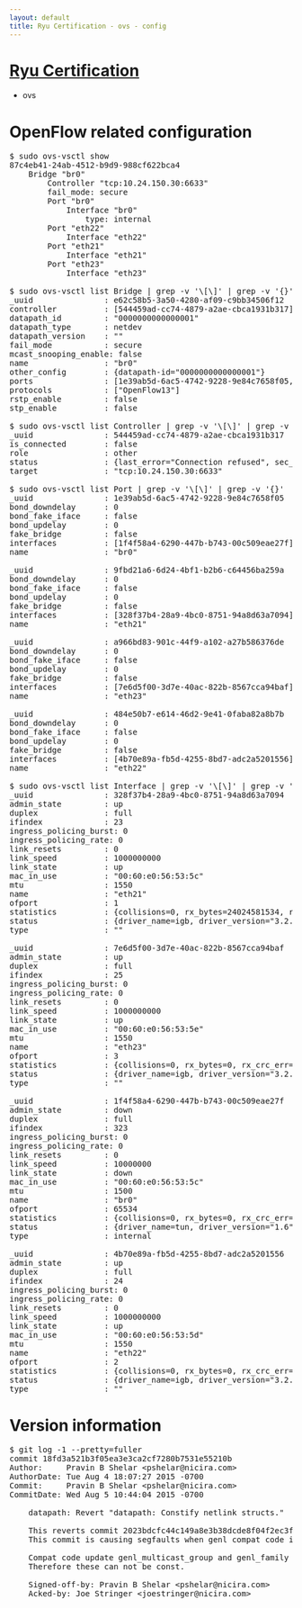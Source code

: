 ```yaml
---
layout: default
title: Ryu Certification - ovs - config
---
```

# [Ryu Certification](http://osrg.github.io/ryu/certification.html)
* ovs 

# OpenFlow related configuration
<pre>
$ sudo ovs-vsctl show
87c4eb41-24ab-4512-b9d9-988cf622bca4
    Bridge "br0"
        Controller "tcp:10.24.150.30:6633"
        fail_mode: secure
        Port "br0"
            Interface "br0"
                type: internal
        Port "eth22"
            Interface "eth22"
        Port "eth21"
            Interface "eth21"
        Port "eth23"
            Interface "eth23"

$ sudo ovs-vsctl list Bridge | grep -v '\[\]' | grep -v '{}'
_uuid               : e62c58b5-3a50-4280-af09-c9bb34506f12
controller          : [544459ad-cc74-4879-a2ae-cbca1931b317]
datapath_id         : "0000000000000001"
datapath_type       : netdev
datapath_version    : "<built-in>"
fail_mode           : secure
mcast_snooping_enable: false
name                : "br0"
other_config        : {datapath-id="0000000000000001"}
ports               : [1e39ab5d-6ac5-4742-9228-9e84c7658f05, 484e50b7-e614-46d2-9e41-0faba82a8b7b, 9fbd21a6-6d24-4bf1-b2b6-c64456ba259a, a966bd83-901c-44f9-a102-a27b586376de]
protocols           : ["OpenFlow13"]
rstp_enable         : false
stp_enable          : false

$ sudo ovs-vsctl list Controller | grep -v '\[\]' | grep -v '{}'
_uuid               : 544459ad-cc74-4879-a2ae-cbca1931b317
is_connected        : false
role                : other
status              : {last_error="Connection refused", sec_since_disconnect="3", state=BACKOFF}
target              : "tcp:10.24.150.30:6633"

$ sudo ovs-vsctl list Port | grep -v '\[\]' | grep -v '{}'
_uuid               : 1e39ab5d-6ac5-4742-9228-9e84c7658f05
bond_downdelay      : 0
bond_fake_iface     : false
bond_updelay        : 0
fake_bridge         : false
interfaces          : [1f4f58a4-6290-447b-b743-00c509eae27f]
name                : "br0"

_uuid               : 9fbd21a6-6d24-4bf1-b2b6-c64456ba259a
bond_downdelay      : 0
bond_fake_iface     : false
bond_updelay        : 0
fake_bridge         : false
interfaces          : [328f37b4-28a9-4bc0-8751-94a8d63a7094]
name                : "eth21"

_uuid               : a966bd83-901c-44f9-a102-a27b586376de
bond_downdelay      : 0
bond_fake_iface     : false
bond_updelay        : 0
fake_bridge         : false
interfaces          : [7e6d5f00-3d7e-40ac-822b-8567cca94baf]
name                : "eth23"

_uuid               : 484e50b7-e614-46d2-9e41-0faba82a8b7b
bond_downdelay      : 0
bond_fake_iface     : false
bond_updelay        : 0
fake_bridge         : false
interfaces          : [4b70e89a-fb5d-4255-8bd7-adc2a5201556]
name                : "eth22"

$ sudo ovs-vsctl list Interface | grep -v '\[\]' | grep -v '{}'
_uuid               : 328f37b4-28a9-4bc0-8751-94a8d63a7094
admin_state         : up
duplex              : full
ifindex             : 23
ingress_policing_burst: 0
ingress_policing_rate: 0
link_resets         : 0
link_speed          : 1000000000
link_state          : up
mac_in_use          : "00:60:e0:56:53:5c"
mtu                 : 1550
name                : "eth21"
ofport              : 1
statistics          : {collisions=0, rx_bytes=24024581534, rx_crc_err=0, rx_dropped=0, rx_errors=0, rx_frame_err=0, rx_over_err=0, rx_packets=16026376, tx_bytes=0, tx_dropped=0, tx_errors=0, tx_packets=0}
status              : {driver_name=igb, driver_version="3.2.10-k", firmware_version="2.10-9"}
type                : ""

_uuid               : 7e6d5f00-3d7e-40ac-822b-8567cca94baf
admin_state         : up
duplex              : full
ifindex             : 25
ingress_policing_burst: 0
ingress_policing_rate: 0
link_resets         : 0
link_speed          : 1000000000
link_state          : up
mac_in_use          : "00:60:e0:56:53:5e"
mtu                 : 1550
name                : "eth23"
ofport              : 3
statistics          : {collisions=0, rx_bytes=0, rx_crc_err=0, rx_dropped=0, rx_errors=0, rx_frame_err=0, rx_over_err=0, rx_packets=0, tx_bytes=1176922500, tx_dropped=0, tx_errors=0, tx_packets=784615}
status              : {driver_name=igb, driver_version="3.2.10-k", firmware_version="2.10-9"}
type                : ""

_uuid               : 1f4f58a4-6290-447b-b743-00c509eae27f
admin_state         : down
duplex              : full
ifindex             : 323
ingress_policing_burst: 0
ingress_policing_rate: 0
link_resets         : 0
link_speed          : 10000000
link_state          : down
mac_in_use          : "00:60:e0:56:53:5c"
mtu                 : 1500
name                : "br0"
ofport              : 65534
statistics          : {collisions=0, rx_bytes=0, rx_crc_err=0, rx_dropped=0, rx_errors=0, rx_frame_err=0, rx_over_err=0, rx_packets=0, tx_bytes=0, tx_dropped=0, tx_errors=0, tx_packets=0}
status              : {driver_name=tun, driver_version="1.6", firmware_version="N/A"}
type                : internal

_uuid               : 4b70e89a-fb5d-4255-8bd7-adc2a5201556
admin_state         : up
duplex              : full
ifindex             : 24
ingress_policing_burst: 0
ingress_policing_rate: 0
link_resets         : 0
link_speed          : 1000000000
link_state          : up
mac_in_use          : "00:60:e0:56:53:5d"
mtu                 : 1550
name                : "eth22"
ofport              : 2
statistics          : {collisions=0, rx_bytes=0, rx_crc_err=0, rx_dropped=0, rx_errors=0, rx_frame_err=0, rx_over_err=0, rx_packets=0, tx_bytes=18089315792, tx_dropped=0, tx_errors=0, tx_packets=12064077}
status              : {driver_name=igb, driver_version="3.2.10-k", firmware_version="2.10-9"}
type                : ""
</pre>

# Version information
<pre>
$ git log -1 --pretty=fuller
commit 18fd3a521b3f05ea3e3ca2cf7280b7531e55210b
Author:     Pravin B Shelar &lt;pshelar@nicira.com&gt;
AuthorDate: Tue Aug 4 18:07:27 2015 -0700
Commit:     Pravin B Shelar &lt;pshelar@nicira.com&gt;
CommitDate: Wed Aug 5 10:44:04 2015 -0700

    datapath: Revert &quot;datapath: Constify netlink structs.&quot;
    
    This reverts commit 2023bdcfc44c149a8e3b38dcde8f04f2ec3f8501.
    This commit is causing segfaults when genl compat code is in use.
    
    Compat code update genl_multicast_group and genl_family type objects.
    Therefore these can not be const.
    
    Signed-off-by: Pravin B Shelar &lt;pshelar@nicira.com&gt;
    Acked-by: Joe Stringer &lt;joestringer@nicira.com&gt;
</pre>
